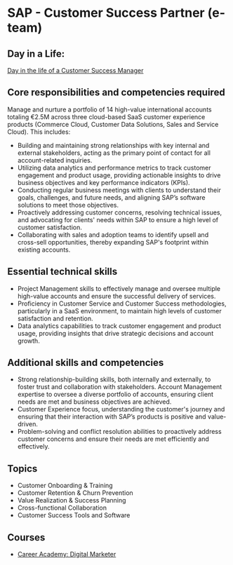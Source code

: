 # SAP - Customer Success Partner (e-team)

## Day in a Life:

[Day in the life of a Customer Success Manager](https://www.youtube.com/watch?v=O0YgmM8VXUE)  

## Core responsibilities and competencies required

Manage and nurture a portfolio of 14 high-value international accounts totaling €2.5M across three cloud-based SaaS customer experience products (Commerce Cloud, Customer Data Solutions, Sales and Service Cloud). This includes:

- Building and maintaining strong relationships with key internal and external stakeholders, acting as the primary point of contact for all account-related inquiries.
- Utilizing data analytics and performance metrics to track customer engagement and product usage, providing actionable insights to drive business objectives and key performance indicators (KPIs).
- Conducting regular business meetings with clients to understand their goals, challenges, and future needs, and aligning SAP’s software solutions to meet those objectives.
- Proactively addressing customer concerns, resolving technical issues, and advocating for clients' needs within SAP to ensure a high level of customer satisfaction.
- Collaborating with sales and adoption teams to identify upsell and cross-sell opportunities, thereby expanding SAP's footprint within existing accounts.

## Essential technical skills

- Project Management skills to effectively manage and oversee multiple high-value accounts and ensure the successful delivery of services.
- Proficiency in Customer Service and Customer Success methodologies, particularly in a SaaS environment, to maintain high levels of customer satisfaction and retention.
- Data analytics capabilities to track customer engagement and product usage, providing insights that drive strategic decisions and account growth.

## Additional skills and competencies

- Strong relationship-building skills, both internally and externally, to foster trust and collaboration with stakeholders.
Account Management expertise to oversee a diverse portfolio of accounts, ensuring client needs are met and business objectives are achieved.
- Customer Experience focus, understanding the customer's journey and ensuring that their interaction with SAP’s products is positive and value-driven.
- Problem-solving and conflict resolution abilities to proactively address customer concerns and ensure their needs are met efficiently and effectively.

## Topics

- Customer Onboarding & Training
- Customer Retention & Churn Prevention
- Value Realization & Success Planning
- Cross-functional Collaboration
- Customer Success Tools and Software

## Courses

- [Career Academy: Digital Marketer](https://www.coursera.org/programs/google-learning-program-82l5n/collections/57UIwY15TLG1CMGNeZyxtA~701d7?source=share)